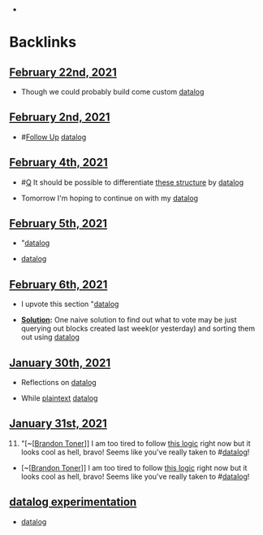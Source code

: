- 

# Backlinks
## [February 22nd, 2021](<February 22nd, 2021.md>)
- Though we could probably build come custom [datalog](<datalog.md>)

## [February 2nd, 2021](<February 2nd, 2021.md>)
- #[Follow Up](<Follow Up.md>) [datalog](<datalog.md>)

## [February 4th, 2021](<February 4th, 2021.md>)
- #[Q](<Q.md>) It should be possible to differentiate [these structure](((fQ5H_Edl8))) by [datalog](<datalog.md>)

- Tomorrow I'm hoping to continue on with my [datalog](<datalog.md>)

## [February 5th, 2021](<February 5th, 2021.md>)
- "[datalog](<datalog.md>)

- [datalog](<datalog.md>)

## [February 6th, 2021](<February 6th, 2021.md>)
- I upvote this section "[datalog](<datalog.md>)

- **[Solution](<Solution.md>):** One naive solution to find out what to vote may be just querying out blocks created last week(or yesterday) and sorting them out using [datalog](<datalog.md>)

## [January 30th, 2021](<January 30th, 2021.md>)
- Reflections on [datalog](<datalog.md>)

- While [plaintext](<plaintext.md>) [datalog](<datalog.md>)

## [January 31st, 2021](<January 31st, 2021.md>)
11. "[~[[Brandon Toner](<~[[Brandon Toner.md>)]] I am too tired to follow [this logic](((DSTTIVhQ3))) right now but it looks cool as hell, bravo! Seems like you've really taken to #[datalog](<datalog.md>)!

- [~[[Brandon Toner](<~[[Brandon Toner.md>)]] I am too tired to follow [this logic](((DSTTIVhQ3))) right now but it looks cool as hell, bravo! Seems like you've really taken to #[datalog](<datalog.md>)!

## [datalog experimentation](<datalog experimentation.md>)
- [datalog](<datalog.md>)

